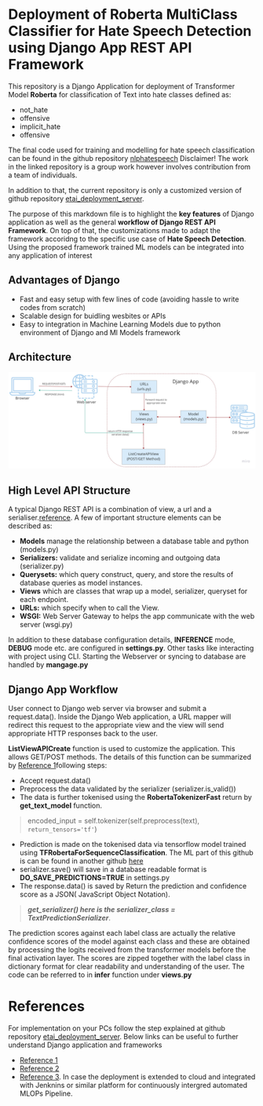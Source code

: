 # Deployment of Roberta MultiClass Classifier for Hate Speech Detection using Django App REST API Framework
This repository is a Django Application for deployment of Transformer Model **Roberta** for classification of Text into hate classes defined as:
* not_hate
* offensive
* implicit_hate
* offensive

The final code used for training and modelling for hate speech classification can be found in the github repository [nlphatespeech](https://github.com/uadR1/nlphatespeech)
Disclaimer! The work in the linked repository is a group work however involves contribution from a team of individuals.

In addition to that, the current repository is only a customized version of github repository [etai_deployment_server](https://github.com/wtah/etai_deployment_server). 

The purpose of this markdown file is to highlight the **key features** of Django application as well as the general **workflow of Django REST API Framework**. On top of that, the customizations made to adapt the framework accoridng to the specific use case of **Hate Speech Detection**. Using the proposed framework trained ML models can be integrated into any application of interest

## Advantages of Django 
* Fast and easy setup with few lines of code (avoiding hassle to write codes from scratch) 
* Scalable design for buidling wesbites or APIs
* Easy to integration in Machine Learning Models due to python environment of Django and Ml Models framework

## Architecture
![architecture](https://github.com/hinatanvir/etai_deployment_server/blob/main/architecture.jpg)

## High Level API Structure 
A typical Django REST API is a combination of view, a url and a serialiser.[reference](https://medium.com/geekculture/an-introduction-to-listcreateapiview-in-django-f37f02a47a3f). A few of important structure elements can be described as:
* **Models** manage the relationship between a database table and python (models.py)
* **Serializers:** validate and serialize incoming and outgoing data (serializer.py)
* **Querysets:** which query construct, query, and store the results of database queries as model instances.
* **Views** which are classes that wrap up a model, serializer, queryset for each endpoint.
* **URLs:** which specify when to call the View.
* **WSGI:** Web Server Gateway to helps the app communicate with the web server (wsgi.py)

In addition to these database configuration details, **INFERENCE** mode, **DEBUG** mode etc. are configured in **settings.py**. Other tasks like interacting with project using CLI. Starting the Webserver or syncing to database are handled by **mangage.py**

## Django App Workflow
User connect to Django web server via browser and submit a request.data(). Inside the Django Web application, a URL mapper will redirect this request to the appropriate view and the view will send appropriate HTTP responses back to the user.

**ListViewAPICreate** function is used to customize the application. This allows GET/POST methods. The details of this function can be summarized by [Reference 1](https://medium.com/geekculture/an-introduction-to-listcreateapiview-in-django-f37f02a47a3f)following steps:
* Accept request.data()
* Preprocess the data validated by the serializer (serializer.is_valid())
* The data is further tokenised using the **RobertaTokenizerFast** return by **get_text_model** function. 
> encoded_input = self.tokenizer(self.preprocess(text), `return_tensors='tf'`) 
* Prediction is made on the tokenised data via tensorflow model trained using **TFRobertaForSequenceClassification**. The ML part of this github is can be found in another github  [here](https://github.com/uadR1/nlphatespeech)
* serializer.save() will save in a database readable format is **DO_SAVE_PREDICTIONS=TRUE** in settings.py
* The response.data() is saved by Return the prediction and confidence score as a JSON( JavaScript Object Notation).
> ***get_serializer() here is the serializer_class = **TextPredictionSerializer*****. 

The prediction scores against each label class are actually the relative confidence scores of the model against each class and these are obtained by processing the logits received from the transformer models  before the final activation layer. The scores are zipped together with the label class in dictionary format for clear readability and understanding of the user. The code can be referred to in **infer** function under **views.py**

# References 
For implementation on your PCs follow the step explained at github repository [etai_deployment_server](https://github.com/wtah/etai_deployment_server). Below links can be useful to further understand Django application and frameworks 
* [Reference 1](https://medium.com/geekculture/an-introduction-to-listcreateapiview-in-django-f37f02a47a3f)
* [Reference 2](https://medium.datadriveninvestor.com/deploying-ml-models-using-django-rest-api-part-2-84cea50b3c83)
* [Reference 3](https://github.com/nature1995/AI-Image-classifiers-on-Django-with-RESTAPI). In case the deployment is extended to cloud and integrated with Jenknins or similar platform for continuously intergred automated MLOPs Pipeline.
